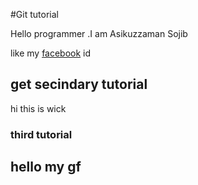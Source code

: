 #Git tutorial

Hello programmer .I am Asikuzzaman Sojib

like my [facebook](https://www.facebook.com/) id 

## get secindary tutorial

hi this is wick

### third tutorial

## hello my gf
